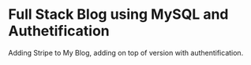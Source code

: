 # Full Stack Blog using MySQL and Authetification
Adding Stripe to My Blog, adding on top of version with authentification.

